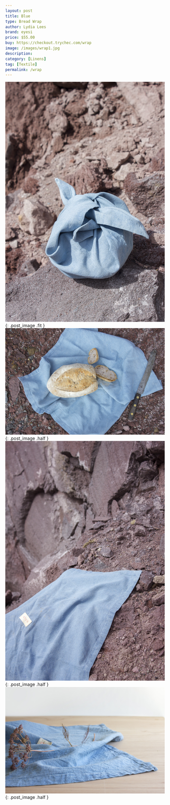 ```yaml
---
layout: post
title: Blue
type: Bread Wrap
author: Lydia Lees
brand: eyesi
price: $55.00
buy: https://checkout.trychec.com/wrap
image: /images/wrap1.jpg
description:
category: [Linens]
tag: [Textile]
permalink: /wrap
---
```

![](/images/wrap2.jpg){: .post_image .fit }
![](/images/wrap3.jpg){: .post_image .half }
![](/images/wrap4.jpg){: .post_image .half }
![](/images/wrap5.jpg){: .post_image .half }
